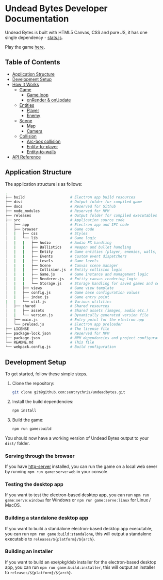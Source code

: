 # Undead Bytes Developer Documentation

Undead Bytes is built with HTML5 Canvas, CSS and pure JS, it has one single dependency - [stats.js]().

Play the game [here](https://sentrychris.github.io/undeadbytes/play/).

## Table of Contents

* [Application Structure](#application-structure)
* [Development Setup](#development-setup)
* [How it Works](./full/README.md)
  * [Game](./full/game/README.md)
    * [Game loop](./full/game/loop.md)
    * [onRender & onUpdate](./full/game/update-render.md)
  * [Entities](./full/entity/README.md)
    * [Player](./full/entity/player.md)
    * [Enemy](./full/entity/enemy.md)
  * [Scene](./full/scene/README.md)
    * [Map](./full/scene/map.md)
    * [Camera](./full/scene/camera.md)
  * [Collision](./full/collision/README.md)
    * [Arc-box collision](./full/collision/arc-box-collision.md)
    * [Entity-to-player](./full/collision/entity-to-player.md)
    * [Entity-to-walls](./full/collision/entity-to-walls.md)
* [API Reference](./reference/index.html)

## Application Structure

The application structure is as follows:

```sh
.
├── build                     # Electron app build resources
├── dist                      # Output folder for compiled game
├── docs                      # Reserved for Github
├── node_modules              # Reserved for NPM
├── releases                  # Output folder for compiled executables
├── src                       # Application source code
│   ├── app                   # Electron app and IPC code
│   ├── browser               # Game code
│   |   ├── css               # Styles
│   |   └── lib               # Game logic
│   |   |   ├── Audio         # Audio FX handling
│   |   |   ├── Ballistics    # Weapon and bullet handling
│   |   |   ├── Entity        # Game entities (player, enemies, walls, items etc.)
│   |   |   ├── Events        # Custom event dispatchers
│   |   |   ├── Levels        # Game levels
│   |   |   ├── Scene         # Canvas scene manager 
│   |   |   ├── Collision.js  # Entity collision logic
│   |   |   ├── Game.js       # Game instance and management logic
│   |   |   ├── Renderer.js   # Entity canvas rendering logic
│   |   |   └── Storage.js    # Storage handling for saved games and settings
│   |   ├── views             # Game view template
│   |   ├── config.js         # Game base configuration values
│   |   ├── index.js          # Game entry point
|   |   └── util.js           # Various utilities
│   ├── shared                # Shared resources
│   |   ├── assets            # Shared assets (images, audio etc.)
│   |   └── version.js        # Dynamically generated version file
│   ├── main.js               # Entry point for the electron app
│   └── preload.js            # Electron app preloader
├── LICENSE                   # The license file
├── package-lock.json         # Reserved for NPM
├── package.json              # NPM dependencies and project configuration
└── README.md                 # This file
└── webpack.config.js         # Build configuration
```

## Development Setup

To get started, follow these simple steps.

1. Clone the repository:
    ```sh
    git clone git@github.com:sentrychris/undeadbytes.git
    ```

2. Install the build dependencies:
    ```sh
    npm install
    ```

3. Build the game:
    ```sh
    npm run game:build
    ```

You should now have a working version of Undead Bytes output to your `dist/` folder.

### Serving through the browser

If you have [http-server]() installed, you can run the game on a local web sever by running `npm run game:serve:web` in your console.

### Testing the desktop app

If you want to test the electron-based desktop app, you can run `npm run game:serve:windows` for Windows or `npm run game:serve:linux` for Linux / MacOS.

### Building a standalone desktop app

If you want to build a standalone electron-based desktop app executable, you can run `npm run game:build:standalone`, this will output a standalone executable to `releases/${platform}/${arch}`.


### Building an installer
If you want to build an exe/pkg/deb installer for the electron-based desktop app, you can run `npm run game:build:installer`, this will output an installer to `releases/${platform}/${arch}`.